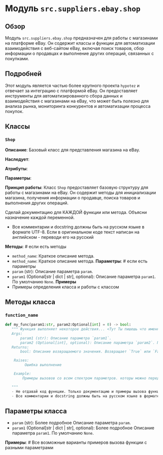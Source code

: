 # Модуль `src.suppliers.ebay.shop`

## Обзор

Модуль `src.suppliers.ebay.shop` предназначен для работы с магазинами на платформе eBay. Он содержит классы и функции для автоматизации взаимодействия с веб-сайтом eBay, включая поиск товаров, сбор информации о продавцах и выполнение других операций, связанных с покупками.

## Подробней

Этот модуль является частью более крупного проекта `hypotez` и отвечает за интеграцию с платформой eBay. Он предоставляет инструменты для автоматизированного сбора данных и взаимодействия с магазинами на eBay, что может быть полезно для анализа рынка, мониторинга конкурентов и автоматизации процесса покупок.

## Классы

### `Shop`

**Описание**: Базовый класс для представления магазина на eBay.

**Наследует**:

**Атрибуты**:

**Параметры**:

**Принцип работы**:
Класс `Shop` предоставляет базовую структуру для работы с магазинами на eBay. Он содержит методы для инициализации магазина, получения информации о продавце, поиска товаров и выполнения других операций.

Сделай документацию для КАЖДОЙ функции или метода. Объясни назначение каждой переменной.
- Все комментарии и docstring должны быть на русском языке в формате UTF-8. Если в оригинальном коде текст написан на английском - переводи его на русский

**Методы**: # если есть методы
- `method_name`: Краткое описание метода.
- `method_name`: Краткое описание метода.
**Параметры**: # если есть параметры
- `param` (str): Описание параметра `param`.
- `param1` (Optional[str | dict | str], optional): Описание параметра `param1`. По умолчанию `None`.
**Примеры**
- Примеры определения класса и работы с классом


## Методы класса

### `function_name`

```python
def my_func(param1:str, param2:Optional[int] = 0) -> bool:
   """ Функция выполняет некоторое действия... <Тут Ты пишешь что именно делает функция>
   Args:
       param1 (str): Описание параметра `param1`.
       param2 (Optional[int], optional): Описание параметра `param2`. По умолчанию 0.
   Returns:
       bool: Описание возвращаемого значения. Возвращает `True` или `False`.

    Raises:
         Ошибка выполнение

    Example:
        Примеры вызовов со всем спектром параметров. которы можно передать в функцию

   """
   - Не отдавай код функции. Только документацию и примеры вызова функции;
   - Все комментарии и docstring должны быть на русском языке в формате UTF-8
```


## Параметры класса
- `param` (str): Более подробное Описание параметра `param`.
- `param1` (Optional[str | dict | str], optional): Более подробное Описание параметра `param1`. По умолчанию `None`.


**Примеры**: # Все возможные варианты примеров вызова функции с разными параметрами